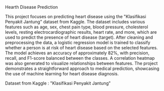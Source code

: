 Hearth Disease Prediction

This project focuses on predicting heart disease using the "Klasifikasi Penyakit Jantung" dataset from Kaggle. The dataset includes various features such as age, sex, chest pain type, blood pressure, cholesterol levels, resting electrocardiographic results, heart rate, and more, which are used to predict the presence of heart disease (target). After cleaning and preprocessing the data, a logistic regression model is trained to classify whether a person is at risk of heart disease based on the selected features. The model achieves an accuracy of approximately 82%, with precision, recall, and F1-score balanced between the classes. A correlation heatmap was also generated to visualize relationships between features. The project demonstrates a straightforward approach to medical prediction, showcasing the use of machine learning for heart disease diagnosis.

Dataset from Kaggle : "Klasifikasi Penyakit Jantung"
